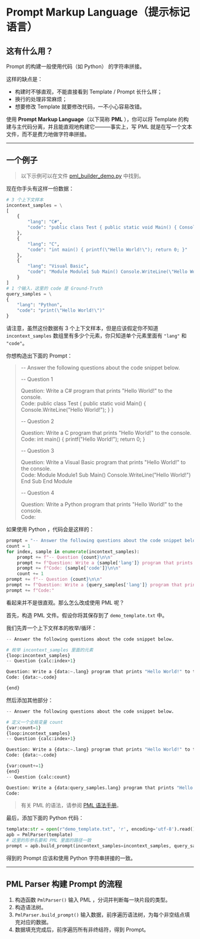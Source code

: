 # Prompt Markup Language（提示标记语言）

## 这有什么用？

Prompt 的构建一般使用代码（如 Python） 的字符串拼接。

这样的缺点是：

- 构建时不够直观，不能直接看到 Template / Prompt 长什么样；
- 换行的处理非常麻烦；
- 想要修改 Template 就要修改代码，一不小心容易改错。

使用 **Prompt Markup Language**（以下简称 **PML** ），你可以将 Template 的构建与主代码分离，并且能直观地构建它———事实上，写 PML 就是在写一个文本文件，而不是费力地做字符串拼接。

---

## 一个例子

> 以下示例可以在文件 [pml_builder_demo.py](pml_builder_demo.py) 中找到。

现在你手头有这样一份数据：

```python
# 3 个上下文样本
incontext_samples = \
[
    {
        "lang": "C#",
        "code": "public class Test { public static void Main() { Console.WriteLine(\"Hello World!\"); } }"
    },
    {
        "lang": "C",
        "code": "int main() { printf(\"Hello World!\"); return 0; }"
    },
    {
        "lang": "Visual Basic",
        "code": "Module Module1 Sub Main() Console.WriteLine(\"Hello World!\") End Sub End Module"
    }
]
# 1 个输入，这里的 code 是 Ground-Truth
query_samples = \
{
    "lang": "Python",
    "code": "print(\"Hello World!\")"
}
```

请注意，虽然这份数据有 3 个上下文样本，但是应该假定你不知道 `incontext_samples` 数组里有多少个元素，你只知道单个元素里面有 `"lang"` 和 `"code"`。

你想构造出下面的 Prompt：

>-- Answer the following questions about the code snippet below.
>
>-- Question 1  
>
>Question: Write a C# program that prints "Hello World!" to the console.  
Code: public class Test { public static void Main() { Console.WriteLine("Hello World!"); } }  
>
>-- Question 2  
>
>Question: Write a C program that prints "Hello World!" to the console.  
Code: int main() { printf("Hello World!"); return 0; }  
>
>-- Question 3  
>
>Question: Write a Visual Basic program that prints "Hello World!" to the console.  
Code: Module Module1 Sub Main() Console.WriteLine("Hello World!") End Sub End Module  
>
>-- Question 4  
>
>Question: Write a Python program that prints "Hello World!" to the console.  
Code:

如果使用 Python ，代码会是这样的：

```python
prompt = "-- Answer the following questions about the code snippet below.\n\n"
count = 1
for index, sample in enumerate(incontext_samples):
    prompt += f"-- Question {count}\n\n"
    prompt += f"Question: Write a {sample['lang']} program that prints \"Hello World!\" to the console.\n"
    prompt += f"Code: {sample['code']}\n\n"
    count += 1
prompt += f"-- Question {count}\n\n"
prompt += f"Question: Write a {query_samples['lang']} program that prints \"Hello World!\" to the console.\n"
prompt += f"Code:"
```

看起来并不是很直观。那么怎么改成使用 PML 呢？

首先，构造 PML 文件。假设你将其保存到了 `demo_template.txt` 中。

我们先弄一个上下文样本的枚举/循环：

```python
-- Answer the following questions about the code snippet below.

# 枚举 incontext_samples 里面的元素
{loop:incontext_samples}
-- Question {calc:index+1}

Question: Write a {data:~.lang} program that prints "Hello World!" to the console.
Code: {data:~.code}

{end}
```

然后添加其他部分：

```python
-- Answer the following questions about the code snippet below.

# 定义一个全局变量 count
{var:count=1}
{loop:incontext_samples}
-- Question {calc:index+1}

Question: Write a {data:~.lang} program that prints "Hello World!" to the console.
Code: {data:~.code}

{var:count+=1}
{end}
-- Question {calc:count}

Question: Write a {data:query_samples.lang} program that prints "Hello World!" to the console.
Code:
```

>有关 PML 的语法，请参阅 [PML 语法手册](PML语法手册.md)。

最后，添加下面的 Python 代码：

```python
template:str = open(r"demo_template.txt", 'r', encoding='utf-8').read()
apb = PmlParser(template)
# 这里的形参名要和 PML 里面的路径一致
prompt = apb.build_prompt(incontext_samples=incontext_samples, query_samples=query_samples)
```

得到的 Prompt 应该和使用 Python 字符串拼接的一致。

---

## PML Parser 构建 Prompt 的流程

1. 构造函数 `PmlParser()` 输入 PML ，分词并判断每一块片段的类型。
2. 构造语法树。
3. `PmlParser.build_prompt()` 输入数据，前序遍历语法树，为每个非空结点填充对应的数据。
4. 数据填充完成后，前序遍历所有非终结符，得到 Prompt。

